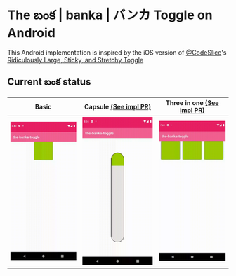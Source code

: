 # The బంక | banka | バンカ Toggle on Android

This Android implementation is inspired by the iOS version of [@CodeSlice](https://twitter.com/CodeSlice)'s [Ridiculously Large, Sticky, and Stretchy Toggle](https://twitter.com/CodeSlice/status/1337108594718859271)

## Current బంక status

| Basic | Capsule [(See impl PR)](https://github.com/kinnerapriyap/the-banka-toggle/pull/1) | Three in one [(See impl PR)](https://github.com/kinnerapriyap/the-banka-toggle/pull/2) |
| -- | -- | -- |
| <img alt="Uff the latest bouncy banka" src="assets/uff_bouncy_latest.gif" width="300"/> | <img alt="Capsule banks example" src="assets/capsule_example.gif" width="300"/> | <img alt="Capsule banks example" src="assets/triple_banka.gif" width="300"/>

